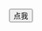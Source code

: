 
<!DOCTYPE html>
<html>
<head>
	<title>事件兼容</title>
	<meta charset="utf-8">
</head>
<body>
	<button id="btn">点我</button>
<script>
//IE 浏览器的兼容
	var btn = document.getElementById('btn');
	//alert(btn);
	//btn.addEventListener('click',function(e){
	//	console.log(this.innerText);
	//	console.log(e.target);
	//	alert(2);
	//})

	//IE上绑定事件
	//btn.onclick = function(){
	//	alert(2);
	//}

	var a =1;
	btn.attachEvent('onclick',function(e){
	//	//alert(e.srcElement.innerText);
		var target = getTarget(e);
		alert(this.innerText);  //在IE中this代表Window
		alert(this.a);
		alert(3); //IE上可用，chrome上不可用
	})

	bindEvent(btn,'click', function(e){
		var target = getTarget(e);
		preventDefault(e);
		stopPropagation(e);
		alert(target.innerText);
		alert(this.innerText);
		alert(3);
	})

	function bindEvent(node,type,handler){
		if (node.addEventListener) {
			node.addEventListener(type,handler);
		} else {
			node['e' + type + handler] = handler;
        	node[type + handler] = function() {
            	ode['e' + type + handler](window.event);
        	};
        	node.attachEvent('on' + type, node[type + handler]);
		}
	}

	function removeEvent(node,type,handler){
		if(node.removeEventListener){
			node.removeEventListener(type,handler);
		}else{
			node.detachEvent('on' + type, node[type + handler]);
        	node[type + handler] = null;
		}
	}

	function getTarget(e){
		return e.target || e.srcElement;
	}

	function stopPropagation(e){
		if(e.stopPropagation){
			e.stopPropagation()
		}else{
			e.cancelBubble =true;
		}
	}
	function preventDefault(e){
		if(e.preventDefault){
			e.preventDefault()
		}else{
			e.returnValue = false;
		}
	}

	var node = {
		'eclickfunction(){alert(1)}':function(){alert(this);alert(1)}
		'clickfunction(){alert(1)}':function(){
			node['eclickfunction(){alert(1)}'](window.event);
		}
	}
</script>
</body>
</html>
